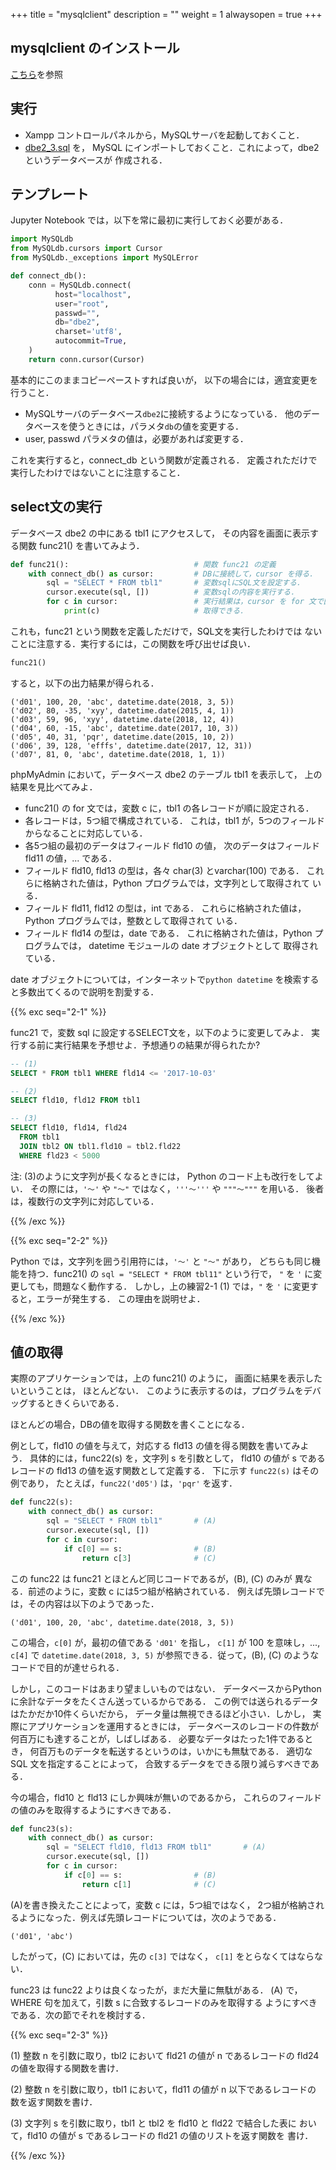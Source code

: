 +++
title = "mysqlclient"
description = ""
weight = 1
alwaysopen = true
+++


## mysqlclient のインストール

[こちら](https://dbe2-2023.github.io/docs/intro/env/#mysqlclient)を参照


## 実行

* Xampp コントロールパネルから，MySQLサーバを起動しておくこと．
* <a href="dbe2_3.sql" download>dbe2_3.sql</a> を，
  MySQL にインポートしておくこと．これによって，dbe2 というデータベースが
  作成される．


## テンプレート

Jupyter Notebook では，以下を常に最初に実行しておく必要がある．

```python
import MySQLdb
from MySQLdb.cursors import Cursor
from MySQLdb._exceptions import MySQLError

def connect_db():
    conn = MySQLdb.connect(
          host="localhost",
          user="root",
          passwd="",
          db="dbe2",
          charset='utf8',
          autocommit=True,
    )
    return conn.cursor(Cursor)
```

基本的にこのままコピーペーストすれば良いが，
以下の場合には，適宜変更を行うこと．

* MySQLサーバのデータベース`dbe2`に接続するようになっている．
  他のデータベースを使うときには，パラメタ`db`の値を変更する．
* user, passwd パラメタの値は，必要があれば変更する．

これを実行すると，connect_db という関数が定義される．
定義されただけで実行したわけではないことに注意すること．


## select文の実行

データベース dbe2 の中にある tbl1 にアクセスして，
その内容を画面に表示する関数 func21() を書いてみよう．

```python
def func21():                            # 関数 func21 の定義
    with connect_db() as cursor:         # DBに接続して，cursor を得る．
        sql = "SELECT * FROM tbl1"       # 変数sqlにSQL文を設定する．
        cursor.execute(sql, [])          # 変数sqlの内容を実行する．
        for c in cursor:                 # 実行結果は，cursor を for 文で回して
            print(c)                     # 取得できる．
```

これも，func21 という関数を定義しただけで，SQL文を実行したわけでは
ないことに注意する．実行するには，この関数を呼び出せば良い．

```python
func21()
```

すると，以下の出力結果が得られる．

```none
('d01', 100, 20, 'abc', datetime.date(2018, 3, 5))
('d02', 80, -35, 'xyy', datetime.date(2015, 4, 1))
('d03', 59, 96, 'xyy', datetime.date(2018, 12, 4))
('d04', 60, -15, 'abc', datetime.date(2017, 10, 3))
('d05', 40, 31, 'pqr', datetime.date(2015, 10, 2))
('d06', 39, 128, 'efffs', datetime.date(2017, 12, 31))
('d07', 81, 0, 'abc', datetime.date(2018, 1, 1))
```

phpMyAdmin において，データベース dbe2 のテーブル tbl1 を表示して，
上の結果を見比べてみよ．

* func21() の for 文では，変数 c に，tbl1 の各レコードが順に設定される．
* 各レコードは，5つ組で構成されている．
  これは，tbl1 が，5つのフィールドからなることに対応している．
* 各5つ組の最初のデータはフィールド fld10 の値，
  次のデータはフィールド fld11 の値，... である．
* フィールド fld10, fld13 の型は，各々 char(3) とvarchar(100) である．
  これらに格納された値は，Python プログラムでは，文字列として取得されて
  いる．
* フィールド fld11, fld12 の型は，int である．
  これらに格納された値は，Python プログラムでは，整数として取得されて
  いる．
* フィールド fld14 の型は，date である．
  これに格納された値は，Python プログラムでは，
  datetime モジュールの date オブジェクトとして
  取得されている．

date オブジェクトについては，インターネットで`python datetime` を検索すると多数出てくるので説明を割愛する．


{{% exc seq="2-1" %}}

func21 で，変数 sql に設定するSELECT文を，以下のように変更してみよ．
実行する前に実行結果を予想せよ．予想通りの結果が得られたか?


```sql
-- (1) 
SELECT * FROM tbl1 WHERE fld14 <= '2017-10-03'

-- (2) 
SELECT fld10, fld12 FROM tbl1

-- (3)
SELECT fld10, fld14, fld24
  FROM tbl1
  JOIN tbl2 ON tbl1.fld10 = tbl2.fld22
  WHERE fld23 < 5000
```

注: (3)のように文字列が長くなるときには，
Python のコード上も改行をしてよい．
その際には，`'～'` や `"～"` ではなく，`'''～'''` や `"""～"""` を用いる．
後者は，複数行の文字列に対応している．

{{% /exc %}}


{{% exc seq="2-2" %}}

Python では，文字列を囲う引用符には，`'～'` と `"～"` があり，
どちらも同じ機能を持つ．func21() の `sql = "SELECT * FROM tbl11"` という行で，
`"` を `'` に変更しても，問題なく動作する．
しかし，上の練習2-1 (1) では，`"` を `'` に変更すると，エラーが発生する．
この理由を説明せよ．

{{% /exc %}}

## 値の取得

実際のアプリケーションでは，上の func21() のように，
画面に結果を表示したいということは，
ほとんどない．
このように表示するのは，プログラムをデバッグするときくらいである．

ほとんどの場合，DBの値を取得する関数を書くことになる．

例として，fld10 の値を与えて，対応する fld13 の値を得る関数を書いてみよう．
具体的には，func22(s) を，文字列 s を引数として，
fld10 の値が s であるレコードの fld13 の値を返す関数として定義する．
下に示す `func22(s)` はその例であり，
たとえば，`func22('d05')` は，`'pqr'` を返す．

```python
def func22(s):
    with connect_db() as cursor:
        sql = "SELECT * FROM tbl1"       # (A)
        cursor.execute(sql, [])
        for c in cursor:
            if c[0] == s:                # (B)
                return c[3]              # (C)
```

この func22 は func21 とほとんど同じコードであるが，(B), (C) のみが
異なる．前述のように，変数 c には5つ組が格納されている．
例えば先頭レコードでは，その内容は以下のようであった．

```
('d01', 100, 20, 'abc', datetime.date(2018, 3, 5))
```

この場合，`c[0]` が，最初の値である `'d01'` を指し，
`c[1]` が 100 を意味し，..., `c[4]` で `datetime.date(2018, 3, 5)`
が参照できる．従って，(B), (C) のようなコードで目的が達せられる．

しかし，このコードはあまり望ましいものではない．
データベースからPythonに余計なデータをたくさん送っているからである．
この例では送られるデータはたかだか10件くらいだから，
データ量は無視できるほど小さい．しかし，
実際にアプリケーションを運用するときには，
データベースのレコードの件数が何百万にも達することが，しばしばある．
必要なデータはたった1件であるとき，
何百万ものデータを転送するというのは，いかにも無駄である．
適切な SQL 文を指定することによって，
合致するデータをできる限り減らすべきである．

今の場合，fld10 と fld13 にしか興味が無いのであるから，
これらのフィールドの値のみを取得するようにすべきである．

```python
def func23(s):
    with connect_db() as cursor:
        sql = "SELECT fld10, fld13 FROM tbl1"       # (A)
        cursor.execute(sql, [])
        for c in cursor:
            if c[0] == s:                # (B)
                return c[1]              # (C)
```

(A)を書き換えたことによって，変数 c には，5つ組ではなく，
2つ組が格納されるようになった．例えば先頭レコードについては，次のようである．

```
('d01', 'abc')
```

したがって，(C) においては，先の `c[3]` ではなく，
`c[1]` をとらなくてはならない．

func23 は func22 よりは良くなったが，まだ大量に無駄がある．
(A) で，WHERE 句を加えて，引数 s に合致するレコードのみを取得する
ようにすべきである．次の節でそれを検討する．


{{% exc seq="2-3" %}}

(1)
整数 n を引数に取り，tbl2 において fld21 の値が n であるレコードの
fld24 の値を取得する関数を書け．

(2)
整数 n を引数に取り，tbl1 において，fld11 の値が n 以下であるレコードの
数を返す関数を書け．

(3)
文字列 s を引数に取り，tbl1 と tbl2 を fld10 と fld22 で結合した表に
おいて，fld10 の値が s であるレコードの fld21 の値のリストを返す関数を
書け．

{{% /exc %}}

